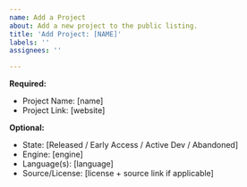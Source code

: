 ```yaml
---
name: Add a Project
about: Add a new project to the public listing.
title: 'Add Project: [NAME]'
labels: ''
assignees: ''

---
```


**Required:**
- Project Name: [name]
- Project Link: [website]

**Optional:**
- State: [Released / Early Access / Active Dev / Abandoned]
- Engine: [engine]
- Language(s): [language]
- Source/License: [license + source link if applicable]
